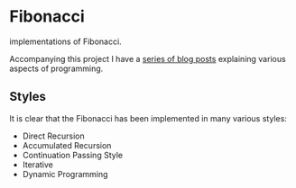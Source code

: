 # Fibonacci
implementations of Fibonacci.

Accompanying this project I have a
[series  of blog posts](http://madsbuch.com/100-days-of-fibonacci-overview/) explaining various aspects of programming.

## Styles
It is clear that the Fibonacci has been implemented in many various styles:

* Direct Recursion
* Accumulated Recursion
* Continuation Passing Style
* Iterative
* Dynamic Programming
